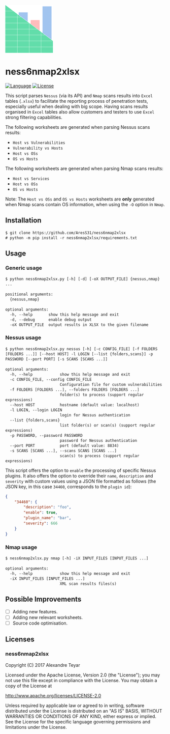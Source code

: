 ![ness6nmap2xlsx](images/ness6nmap2xlsx.png)
# ness6nmap2xlsx
[![Language](https://img.shields.io/badge/Lang-Python-blue.svg)](https://www.python.org)
[![License](https://img.shields.io/badge/License-Apache%202.0-red.svg)](https://opensource.org/licenses/Apache-2.0)

This script parses `Nessus` (via its API) and `Nmap` scans results into `Excel` tables (`.xlsx`) to facilitate the reporting process of penetration tests, especially useful when dealing with big scope. Having scans results organised in `Excel` tables also allow customers and testers to use `Excel` strong filtering capabilities.

The following worksheets are generated when parsing Nessus scans results:
* `Host vs Vulnerabilities`
* `Vulnerability vs Hosts`
* `Host vs OSs`
* `OS vs Hosts`

The following worksheets are generated when parsing Nmap scans results:
* `Host vs Services`
* `Host vs OSs`
* `OS vs Hosts`

Note: The `Host vs OSs` and `OS vs Hosts` worksheets are **only** generated when Nmap scans contain OS information, when using the `-O` option in `Nmap`.

## Installation
    $ git clone https://github.com/AresS31/ness6nmap2xlsx
    # python -m pip install -r ness6nmap2xlsx/requirements.txt

## Usage
### Generic usage
    $ python ness6nmap2xlsx.py [-h] [-d] [-oX OUTPUT_FILE] {nessus,nmap} ...
    
    positional arguments:
      {nessus,nmap}

    optional arguments:
      -h, --help       show this help message and exit
      -d, --debug      enable debug output
      -oX OUTPUT_FILE  output results in XLSX to the given filename

### Nessus usage
    $ python ness6nmap2xlsx.py nessus [-h] [-c CONFIG_FILE] [-f FOLDERS [FOLDERS ...]] [--host HOST] -l LOGIN [--list {folders,scans}] -p PASSWORD [--port PORT] [-s SCANS [SCANS ...]]

    optional arguments:
      -h, --help            show this help message and exit
      -c CONFIG_FILE, --config CONFIG_FILE
                            Configuration file for custom vulnerabilities
      -f FOLDERS [FOLDERS ...], --folders FOLDERS [FOLDERS ...]
                            folder(s) to process (support regular expressions)
      --host HOST           hostname (default value: localhost)
      -l LOGIN, --login LOGIN
                            login for Nessus authentication
      --list {folders,scans}
                            list folder(s) or scan(s) (support regular expressions)
      -p PASSWORD, --password PASSWORD
                            password for Nessus authentication
      --port PORT           port (default value: 8834)
      -s SCANS [SCANS ...], --scans SCANS [SCANS ...]
                            scan(s) to process (support regular expressions)

This script offers the option to `enable` the processing of specific Nessus plugins. It also offers the option to override their `name`, `description` and `severity` with custom values using a JSON file formatted as follows (the JSON key, in this case `34460`, corresponds to the `plugin id`):
```json
{
    "34460": {
        "description": "foo",
        "enable": true,
        "plugin_name": "bar",
        "severity": 666
    }
} 
```

### Nmap usage
    $ ness6nmap2xlsx.py nmap [-h] -iX INPUT_FILES [INPUT_FILES ...]

    optional arguments:
      -h, --help            show this help message and exit
      -iX INPUT_FILES [INPUT_FILES ...]
                            XML scan results files(s)

## Possible Improvements
- [ ] Adding new features.
- [ ] Adding new relevant worksheets.
- [ ] Source code optimisation.

## Licenses
### ness6nmap2xlsx
Copyright (C) 2017 Alexandre Teyar

Licensed under the Apache License, Version 2.0 (the "License");
you may not use this file except in compliance with the License.
You may obtain a copy of the License at

  <http://www.apache.org/licenses/LICENSE-2.0>

Unless required by applicable law or agreed to in writing, software
distributed under the License is distributed on an "AS IS" BASIS,
WITHOUT WARRANTIES OR CONDITIONS OF ANY KIND, either express or implied.
See the License for the specific language governing permissions and
limitations under the License. 
